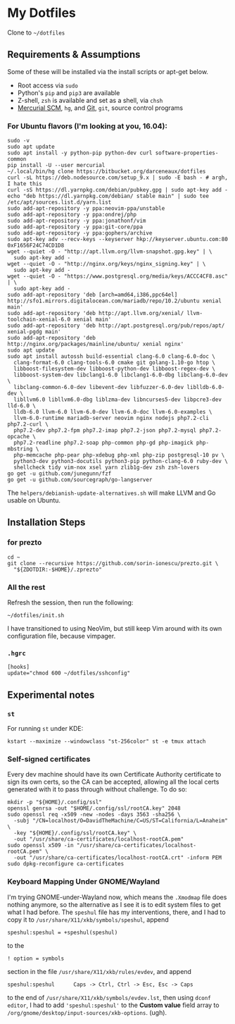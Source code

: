 # My Dotfiles

Clone to `~/dotfiles`

## Requirements & Assumptions

Some of these will be installed via the install scripts or apt-get below.

* Root access via `sudo`
* Python's `pip` and `pip3` are available
* Z-shell, `zsh` is available and set as a shell, via `chsh`
* [Mercurial SCM][], `hg`, and [Git][], `git`, source control programs

### For Ubuntu flavors (I'm looking at you, 16.04):

    sudo -v
    sudo apt update
    sudo apt install -y python-pip python-dev curl software-properties-common
    pip install -U --user mercurial
    ~/.local/bin/hg clone https://bitbucket.org/darceneaux/dotfiles
    curl -sL https://deb.nodesource.com/setup_9.x | sudo -E bash - # argh, I hate this
    curl -sS https://dl.yarnpkg.com/debian/pubkey.gpg | sudo apt-key add -
    echo "deb https://dl.yarnpkg.com/debian/ stable main" | sudo tee /etc/apt/sources.list.d/yarn.list
    sudo add-apt-repository -y ppa:neovim-ppa/unstable
    sudo add-apt-repository -y ppa:ondrej/php
    sudo add-apt-repository -y ppa:jonathonf/vim
    sudo add-apt-repository -y ppa:git-core/ppa
    sudo add-apt-repository -y ppa:gophers/archive
    sudo apt-key adv --recv-keys --keyserver hkp://keyserver.ubuntu.com:80 0xF1656F24C74CD1D8
    wget --quiet -O - "http://apt.llvm.org/llvm-snapshot.gpg.key" | \
      sudo apt-key add -
    wget --quiet -O - "http://nginx.org/keys/nginx_signing.key" | \
      sudo apt-key add -
    wget --quiet -O - "https://www.postgresql.org/media/keys/ACCC4CF8.asc" | \
      sudo apt-key add -
    sudo add-apt-repository 'deb [arch=amd64,i386,ppc64el] http://sfo1.mirrors.digitalocean.com/mariadb/repo/10.2/ubuntu xenial main'
    sudo add-apt-repository 'deb http://apt.llvm.org/xenial/ llvm-toolchain-xenial-6.0 xenial main'
    sudo add-apt-repository 'deb http://apt.postgresql.org/pub/repos/apt/ xenial-pgdg main'
    sudo add-apt-repository 'deb http://nginx.org/packages/mainline/ubuntu/ xenial nginx'
    sudo apt update
    sudo apt install autossh build-essential clang-6.0 clang-6.0-doc \
      clang-format-6.0 clang-tools-6.0 cmake git golang-1.10-go htop \
      libboost-filesystem-dev libboost-python-dev libboost-regex-dev \
      libboost-system-dev libclang1-6.0 libclang1-6.0-dbg libclang-6.0-dev \
      libclang-common-6.0-dev libevent-dev libfuzzer-6.0-dev liblldb-6.0-dev \
      libllvm6.0 libllvm6.0-dbg liblzma-dev libncurses5-dev libpcre3-dev lld-6.0 \
      lldb-6.0 llvm-6.0 llvm-6.0-dev llvm-6.0-doc llvm-6.0-examples \
      llvm-6.0-runtime mariadb-server neovim nginx nodejs php7.2-cli php7.2-curl \
      php7.2-dev php7.2-fpm php7.2-imap php7.2-json php7.2-mysql php7.2-opcache \
      php7.2-readline php7.2-soap php-common php-gd php-imagick php-mbstring \
      php-memcache php-pear php-xdebug php-xml php-zip postgresql-10 pv \
      python3-dev python3-docutils python3-pip python-clang-6.0 ruby-dev \
      shellcheck tidy vim-nox xsel yarn zlib1g-dev zsh zsh-lovers
    go get -u github.com/junegunn/fzf
    go get -u github.com/sourcegraph/go-langserver

The `helpers/debianish-update-alternatives.sh` will make LLVM and Go usable on
Ubuntu.

## Installation Steps

### for prezto

    cd ~
    git clone --recursive https://github.com/sorin-ionescu/prezto.git \
      "${ZDOTDIR:-$HOME}/.zprezto"

### All the rest

Refresh the session, then run the following:

    ~/dotfiles/init.sh

I have transitioned to using NeoVim, but still keep Vim around with its own
configuration file, because vimpager.

### `.hgrc`

    [hooks]
    update="chmod 600 ~/dotfiles/sshconfig"

## Experimental notes

### `st`

For running `st` under KDE:

    kstart --maximize --windowclass "st-256color" st -e tmux attach

### Self-signed certificates

Every dev machine should have its own Certificate Authority certificate to sign
its own certs, so the CA can be accepted, allowing all the local certs generated
with it to pass through without challenge. To do so:

    mkdir -p "${HOME}/.config/ssl"
    openssl genrsa -out "$HOME/.config/ssl/rootCA.key" 2048
    sudo openssl req -x509 -new -nodes -days 3563 -sha256 \
      -subj "/CN=localhost/O=DavidTheMachine/C=US/ST=California/L=Anaheim" \
      -key "${HOME}/.config/ssl/rootCA.key" \
      -out "/usr/share/ca-certificates/localhost-rootCA.pem"
    sudo openssl x509 -in "/usr/share/ca-certificates/localhost-rootCA.pem" \
      -out "/usr/share/ca-certificates/localhost-rootCA.crt" -inform PEM
    sudo dpkg-reconfigure ca-certificates

### Keyboard Mapping Under GNOME/Wayland

I'm trying GNOME-under-Wayland now, which means the `.Xmodmap` file does nothing
anymore, so the alternative as I see it is to edit system files to get what
I had before. The `speshul` file has my interventions, there, and I had to copy
it to `/usr/share/X11/xkb/symbols/speshul`, append

    speshul:speshul = +speshul(speshul)

to the

    ! option = symbols

section in the file `/usr/share/X11/xkb/rules/evdev`, and append

    speshul:speshul      Caps -> Ctrl, Ctrl -> Esc, Esc -> Caps

to the end of `/usr/share/X11/xkb/symbols/evdev.lst`, then using `dconf editor`,
I had to add `'speshul:speshul'` to the **Custom value** field array to
`/org/gnome/desktop/input-sources/xkb-options`. (ugh).

[Mercurial SCM]: http://mercurial.selenic.com
[Git]: http://git-scm.com
